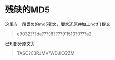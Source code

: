 
# 残缺的MD5

这里有一段丢失的md5密文，要求还原并加上nctf{}提交

>e9032???da???08????911513?0???a2

已知部分原文为

> TASC?O3RJMV?WDJKX?ZM
